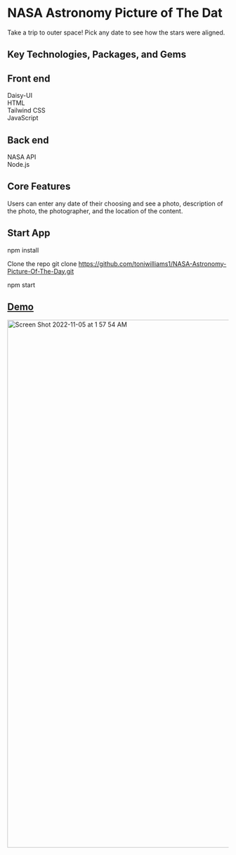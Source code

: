 
#  NASA Astronomy Picture of The Dat

Take a trip to outer space! Pick any date to see how the stars were aligned.

## Key Technologies, Packages, and Gems

 ## Front end <br>
Daisy-UI <br>
HTML <br>
Tailwind CSS <br>
JavaScript <br>

## Back end <br>
 NASA API <br>
Node.js <br>

## Core Features
Users can enter any date of their choosing and see a photo, description of the photo, the photographer, and the location of the content.

## Start App

npm install

Clone the repo
git clone https://github.com/toniwilliams1/NASA-Astronomy-Picture-Of-The-Day.git

npm start



## [Demo](https://nasas-astronomy-picture-of-the-day.netlify.app/)
<img width="1200" alt="Screen Shot 2022-11-05 at 1 57 54 AM" src="https://user-images.githubusercontent.com/100317017/200104931-2b389eb6-26e2-485e-831f-194ce568d707.png">



